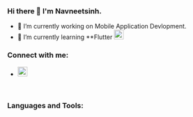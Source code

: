 ### Hi there 👋 I'm Navneetsinh.

<!--
**Navneetsinh53/Navneetsinh53** is a ✨ _special_ ✨ repository because its `README.md` (this file) appears on your GitHub profile.

Here are some ideas to get you started:

- 🔭 I’m currently working on Mobile Application Devlopment.
- 🌱 I’m currently learning **Flutter
- 👯 I’m looking to collaborate on ...
- 🤔 I’m looking for help with ...
- 💬 Ask me about ...
- 📫 How to reach me: ...
- 😄 Pronouns: ...
- ⚡ Fun fact: ...
-->

- 🔭 I’m currently working on Mobile Application Devlopment.
- 🌱 I’m currently learning **Flutter <img src="https://ibb.co/fSZH3FB" alt="Navneetsinh" height="22" width="22" /> 
### Connect with me:
  - <a href="https://www.linkedin.com/in/navneetsinh-gohil-2a844665" target="blank"><img src="https://ibb.co/5LMQ7HG" alt="Navneetsinh" height="22" width="22" /></a>
<br />

### Languages and Tools:
